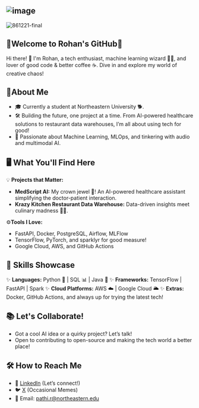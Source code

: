 ## ![image](https://github.com/user-attachments/assets/ba4952fc-a5a1-43e3-9e64-df9cac012d1e)

![861221-final](https://github.com/user-attachments/assets/52305ce0-3ca5-45c9-8aeb-8e92a4413738)


## 🌟Welcome to Rohan's GitHub🌟
Hi there! 👋 I'm Rohan, a tech enthusiast, machine learning wizard 🧙‍♂️, and lover of good code & better coffee ☕. Dive in and explore my world of creative chaos!

## 🚀About Me
- 🎓 Currently a student at Northeastern University 🐕.
- 🛠️ Building the future, one project at a time. From AI-powered healthcare solutions to restaurant data warehouses, I’m all about using tech for good!
- 🌈 Passionate about Machine Learning, MLOps, and tinkering with audio and multimodal AI.

## 🖥️ What You'll Find Here
💡 **Projects that Matter:** 
- **MedScript AI:** My crown jewel 👑! An AI-powered healthcare assistant simplifying the doctor-patient interaction.
- **Krazy Kitchen Restaurant Data Warehouse:** Data-driven insights meet culinary madness 🍕🍔.

⚙️**Tools I Love:**
- FastAPI, Docker, PostgreSQL, Airflow, MLFlow
- TensorFlow, PyTorch, and sparklyr for good measure!
- Google Cloud, AWS, and GitHub Actions

## 🌟 Skills Showcase
✨ **Languages:** Python 🐍 | SQL 📊 | Java 📘
✨ **Frameworks:** TensorFlow | FastAPI | Spark
✨ **Cloud Platforms:** AWS ☁️ | Google Cloud 🌥️
✨ **Extras:** Docker, GitHub Actions, and always up for trying the latest tech!

## 📚 Let's Collaborate!
- Got a cool AI idea or a quirky project? Let’s talk!
- Open to contributing to open-source and making the tech world a better place!

## 🛠️ How to Reach Me
- 💼 [LinkedIn](https://www.linkedin.com/in/rohanreddypathi/) (Let’s connect!)
- 🐦 [X](https://x.com/RohanReddyP420) (Occasional Memes)
- 📧 Email: [pathi.r@northeastern.edu](pathi.r@northeastern.edu)
<!--
**tantalum-73/tantalum-73** is a ✨ _special_ ✨ repository because its `README.md` (this file) appears on your GitHub profile.

Here are some ideas to get you started:

- 🔭 I’m currently working on ...
- 🌱 I’m currently learning ...
- 👯 I’m looking to collaborate on ...
- 🤔 I’m looking for help with ...
- 💬 Ask me about ...
- 📫 How to reach me: ...
- 😄 Pronouns: ...
- ⚡ Fun fact: ...
-->
